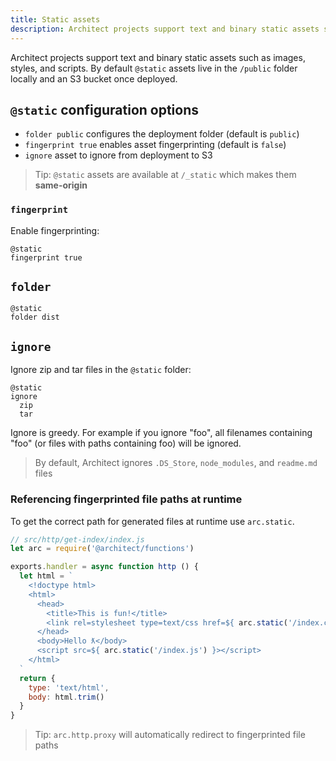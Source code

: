 ```yaml
---
title: Static assets
description: Architect projects support text and binary static assets such as images, styles, and scripts.
---
```


Architect projects support text and binary static assets such as images, styles, and scripts. By default `@static` assets live in the `/public` folder locally and an S3 bucket once deployed.

## `@static` configuration options

- `folder public` configures the deployment folder (default is `public`)
- `fingerprint true` enables asset fingerprinting (default is `false`)
- `ignore` asset to ignore from deployment to S3

> Tip: `@static` assets are available at `/_static` which makes them **same-origin**

### `fingerprint`

Enable fingerprinting:

```arc
@static
fingerprint true
```

## `folder`

```arc
@static
folder dist
```

## `ignore`

Ignore zip and tar files in the `@static` folder:

```arc
@static
ignore
  zip
  tar
```

Ignore is greedy. For example if you ignore "foo", all filenames containing "foo" (or files with paths containing foo) will be ignored.

> By default, Architect ignores `.DS_Store`, `node_modules`, and `readme.md` files

### Referencing fingerprinted file paths at runtime

To get the correct path for generated files at runtime use `arc.static`.

```javascript
// src/http/get-index/index.js
let arc = require('@architect/functions')

exports.handler = async function http () {
  let html = `
    <!doctype html>
    <html>
      <head>
        <title>This is fun!</title>
        <link rel=stylesheet type=text/css href=${ arc.static('/index.css') }>
      </head>
      <body>Hello ƛ</body>
      <script src=${ arc.static('/index.js') }></script>
    </html>
  `
  return {
    type: 'text/html',
    body: html.trim()
  }
}
```

> Tip: `arc.http.proxy` will automatically redirect to fingerprinted file paths
